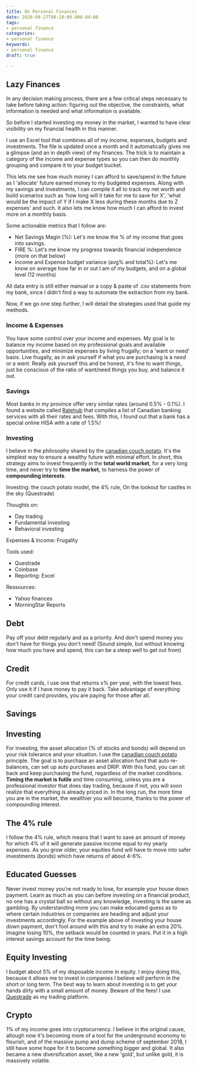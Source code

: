 ```yaml
---
title: On Personal Finances
date: 2020-09-27T08:28:09.000-04:00
tags:
- personal finance
categories:
- personal finance
keywords:
- personal finance
draft: true

---
```

## Lazy Finances

In any decision making process, there are a few critical steps necessary to take before taking action: figuring out the objective, the constraints, what information is needed and what information is available.

So before I started investing my money in the market, I wanted to have clear visibility on my financial health in this manner.

I use an Excel tool that combines all of my income, expenses, budgets and investments. The file is updated once a month and it automatically gives me a glimpse (and an in depth view) of my finances. The trick is to maintain a category of the income and expense types so you can then do monthly grouping and compare it to your budget bucket. 

This lets me see how much money I can afford to save/spend in the future as I 'allocate' future earned money to my budgeted expenses. Along with my savings and investments, I can compile it all to track my net worth and build scenarios such as 'how long will it take for me to save for X', 'what would be the impact of Y if I make X less during these months due to Z expenses' and such. It also lets me know how much I can afford to invest more on a monthly basis.

Some actionable metrics that I follow are:

* Net Savings Magin (%): Let's me know the % of my income that goes into savings.
* FIRE %: Let's me know my progress towards financial independence (more on that below)
* Income and Expense budget variance (avg% and total%): Let's me know on average how far in or out I am of my budgets, and on a global level (12 months)

All data entry is still either manual or a copy & paste of .csv statements from my bank, since I didn't find a way to automate the extraction from my bank.

Now, if we go one step further, I will detail the strategies used that guide my methods.

### Income & Expenses

You have some control over your income and expenses. My goal is to balance my income based on my professional goals and available opportunities, and minimize expenses by living frugally; on a 'want or need' basis. Live frugally, as in ask yourself if what you are purchasing is a _need_ or a _want_. Really ask yourself this and be honest, it's fine to want things, just be conscious of the ratio of want/need things you buy, and balance it out.

### Savings

Most banks in my province offer very similar rates (around 0.5% - 0.1%). I found a website called [Ratehub](www.ratehub.ca) that compiles a list of Canadian banking services with all their rates and fees. With this, I found out that a bank has a special online HISA with a rate of 1.5%!

### Investing

I believe in the philosophy shared by the [canadian couch potato](www.canadiancouchpotato.com). It's the simplest way to ensure a wealthy future with minimal effort. In short, this strategy aims to invest frequently in the **total world market**, for a very long time, and never try to **time the market,** to harness the power of **compounding interests**. 

Investing: the couch potato model, the 4% rule, On the lookout for castles in the sky (Questrade)

Thoughts on: 

* Day trading
* Fundamental investing
* Behavioral investing

Expenses & Income: Frugality

Tools used:

* Questrade
* Coinbase
* Reporting: Excel

Ressources:

* Yahoo finances
* MorningStar Reports

## Debt

Pay off your debt regularly and as a priority. And don't spend money you don't have for things you don't need! (Sound simple, but without knowing how much you have and spend, this can be a steep well to get out from)

## Credit

For credit cards, I use one that returns x% per year, with the lowest fees. Only use it if I have money to pay it back. Take advantage of everything your credit card provides, you are paying for those after all.

## Savings

## Investing

For investing, the asset allocation (% of stocks and bonds) will depend on your risk tolerance and your situation.  I use the [canadian couch potato](www.canadiancouchpotato.com) principle. The goal is to purchase an asset allocation fund that auto re-balances, can set up auto purchases and DRIP. With this fund, you can sit back and keep purchasing the fund, regardless of the market conditions. **Timing the market is futile** and time consuming, unless you are a professional investor that does day trading, because if not, you will soon realize that everything is already priced in. In the long run, the more time you are in the market, the wealthier you will become, thanks to the power of compounding interest.

## The 4% rule

I follow the 4% rule, which means that I want to save an amount of money for which 4% of it will generate passive income equal to my yearly expenses. As you grow older, your equities fund will have to move into safer investments (bonds) which have returns of about 4-6%.

## Educated Guesses

Never invest money you're not ready to lose, for example your house down payment. Learn as much as you can before investing on a financial product, no one has a crystal ball so without any knowledge, investing is the same as gambling. By understanding more you can make educated guess as to where certain industries or companies are heading and adjust your investments accordingly. For the example above of investing your house down payment, don't fool around with this and try to make an extra 20%. Imagine losing 10%, the setback would be counted in years. Put it in a high interest savings account for the time being.

## Equity Investing

I budget about 5% of my disposable income in equity. I enjoy doing this, because it allows me to invest in companies I believe will perform in the short or long term. The best way to learn about investing is to get your hands dirty with a small amount of money. Beware of the fees! I use [Questrade](www.Questrade.ca) as my trading platform.

## Crypto

1% of my income goes into cryptocurrency. I believe in the original cause, altough now it's becoming more of a tool for the underground economy to flourish, and of the massive pump and dump scheme of september 2018, I still have some hope for it to become something bigger and global. It also became a new diversification asset, like a new 'gold', but unlike gold, it is massively volatile.